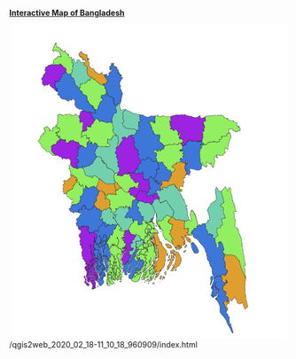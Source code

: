 [**Interactive Map of Bangladesh**](/qgis2web_2020_02_18-11_10_18_960909/index.html)

<img src="/images/WholeBangla.PNG"/>
/qgis2web_2020_02_18-11_10_18_960909/index.html
